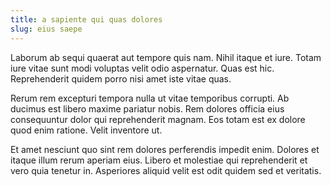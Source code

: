 ```yaml
---
title: a sapiente qui quas dolores
slug: eius saepe
---
```


Laborum ab sequi quaerat aut tempore quis nam. Nihil itaque et iure. Totam iure vitae sunt modi voluptas velit odio aspernatur. Quas est hic. Reprehenderit quidem porro nisi amet iste vitae quas.

Rerum rem excepturi tempora nulla ut vitae temporibus corrupti. Ab ducimus est libero maxime pariatur nobis. Rem dolores officia eius consequuntur dolor qui reprehenderit magnam. Eos totam est ex dolore quod enim ratione. Velit inventore ut.

Et amet nesciunt quo sint rem dolores perferendis impedit enim. Dolores et itaque illum rerum aperiam eius. Libero et molestiae qui reprehenderit et vero quia tenetur in. Asperiores aliquid velit est odit quidem sed et veritatis.
